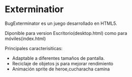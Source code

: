 
Exterminatior
==============

BugExterminator es un juego desarrollado en HTML5.

Diponible para version Escritorio(desktop.html) como para móviles(index.html)

Principales caracterisiticas:

- Adaptable a diferentes tamaños de pantalla.
- Reciclaje de objetos js para mejorar rendimiento
- Animación sprite de heroe,cucharacha camina



